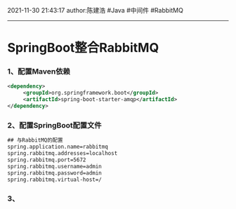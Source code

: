 2021-11-30
21:43:17
author:陈建浩
#Java #中间件 #RabbitMQ 

--- 

# SpringBoot整合RabbitMQ
### 1、配置Maven依赖
```xml
<dependency>  
	 <groupId>org.springframework.boot</groupId>  
	 <artifactId>spring-boot-starter-amqp</artifactId>  
</dependency>
```

### 2、配置SpringBoot配置文件
```xml
## 与RabbitMQ的配置
spring.application.name=rabbitmq  
spring.rabbitmq.addresses=localhost  
spring.rabbitmq.port=5672  
spring.rabbitmq.username=admin  
spring.rabbitmq.password=admin  
spring.rabbitmq.virtual-host=/
```

### 3、